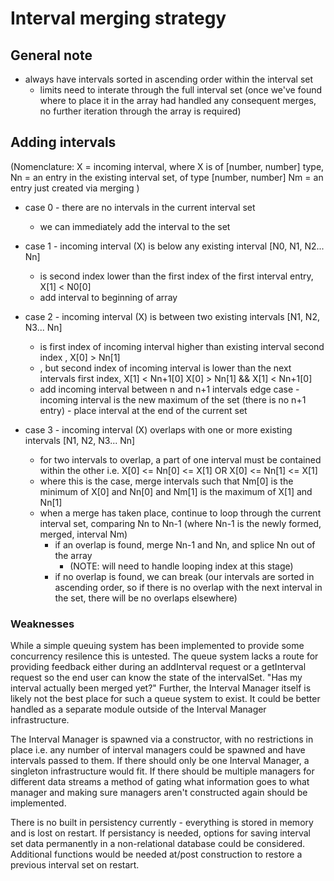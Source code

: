 # Interval merging strategy
## General note
- always have intervals sorted in ascending order within the interval set
    - limits need to interate through the full interval set 
    (once we've found where to place it in the array had handled any consequent merges, no further iteration through the array is required)

## Adding intervals
(Nomenclature: 
X = incoming interval, where X is of [number, number] type, 
Nn = an entry in the existing interval set, of type [number, number]
Nm = an entry just created via merging
)
- case 0 - there are no intervals in the current interval set
    - we can immediately add the interval to the set

- case 1 - incoming interval (X) is below any existing interval [N0, N1, N2... Nn]
    - is second index lower than the first index of the first interval entry, X[1] < N0[0]
    - add interval to beginning of array

- case 2 - incoming interval (X) is between two existing intervals [N1, N2, N3... Nn]
    - is first index of incoming interval higher than existing interval second index , X[0] > Nn[1]
    - , but second index of incoming interval is lower than the next intervals first index, X[1] < Nn+1[0]
    X[0] > Nn[1] && X[1] < Nn+1[0]
    - add incoming interval between n and n+1 intervals
    edge case - incoming interval is the new maximum of the set (there is no n+1 entry)
            - place interval at the end of the current set

- case 3 - incoming interval (X) overlaps with one or more existing intervals [N1, N2, N3... Nn]
    - for two intervals to overlap, a part of one interval must be contained within the other
    i.e. X[0] <= Nn[0] <= X[1] OR X[0] <= Nn[1] <= X[1] 
    - where this is the case, merge intervals such that Nm[0] is the minimum of X[0] and Nn[0] and Nm[1] is the maximum of X[1] and Nn[1]
    - when a merge has taken place, continue to loop through the current interval set, comparing Nn to Nn-1 (where Nn-1 is the newly formed, merged, interval Nm)
        - if an overlap is found, merge Nn-1 and Nn, and splice Nn out of the array
            - (NOTE: will need to handle looping index at this stage)
        - if no overlap is found, we can break (our intervals are sorted in ascending order, so if there is no overlap with the next interval in the set, there will be no overlaps elsewhere)

### Weaknesses
While a simple queuing system has been implemented to provide some concurrency resilence this is untested. The queue system lacks a route for providing feedback either during an addInterval request or a getInterval request so the end user can know the state of the intervalSet. "Has my interval actually been merged yet?" Further, the Interval Manager itself is likely not the best place for such a queue system to exist.  It could be better handled as a separate module outside of the Interval Manager infrastructure.

The Interval Manager is spawned via a constructor, with no restrictions in place i.e. any number of interval managers could be spawned and have intervals passed to them.  If there should only be one Interval Manager, a singleton infrastructure would fit.  If there should be multiple managers for different data streams a method of gating what information goes to what manager and making sure managers aren't constructed again should be implemented.

There is no built in persistency currently - everything is stored in memory and is lost on restart. If persistancy is needed, options for saving interval set data permanently in a non-relational database could be considered. Additional functions would be needed at/post construction to restore a previous interval set on restart.